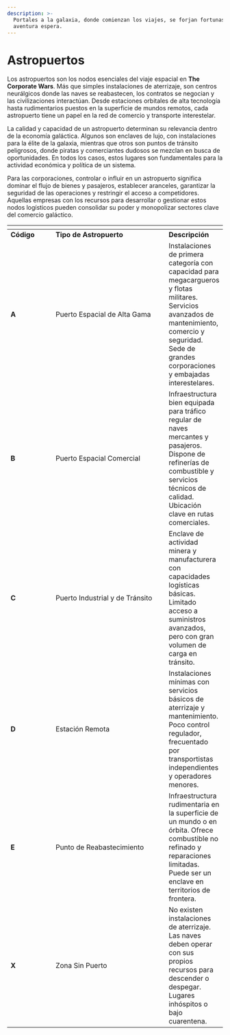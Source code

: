 ```yaml
---
description: >-
  Portales a la galaxia, donde comienzan los viajes, se forjan fortunas y la
  aventura espera.
---
```


# Astropuertos

Los astropuertos son los nodos esenciales del viaje espacial en **The Corporate Wars**. Más que simples instalaciones de aterrizaje, son centros neurálgicos donde las naves se reabastecen, los contratos se negocian y las civilizaciones interactúan. Desde estaciones orbitales de alta tecnología hasta rudimentarios puestos en la superficie de mundos remotos, cada astropuerto tiene un papel en la red de comercio y transporte interestelar.

La calidad y capacidad de un astropuerto determinan su relevancia dentro de la economía galáctica. Algunos son enclaves de lujo, con instalaciones para la élite de la galaxia, mientras que otros son puntos de tránsito peligrosos, donde piratas y comerciantes dudosos se mezclan en busca de oportunidades. En todos los casos, estos lugares son fundamentales para la actividad económica y política de un sistema.

Para las corporaciones, controlar o influir en un astropuerto significa dominar el flujo de bienes y pasajeros, establecer aranceles, garantizar la seguridad de las operaciones y restringir el acceso a competidores. Aquellas empresas con los recursos para desarrollar o gestionar estos nodos logísticos pueden consolidar su poder y monopolizar sectores clave del comercio galáctico.

<table data-header-hidden><thead><tr><th width="92"></th><th width="258"></th><th></th></tr></thead><tbody><tr><td><strong>Código</strong></td><td><strong>Tipo de Astropuerto</strong></td><td><strong>Descripción</strong></td></tr><tr><td><strong>A</strong></td><td>Puerto Espacial de Alta Gama</td><td>Instalaciones de primera categoría con capacidad para megacargueros y flotas militares. Servicios avanzados de mantenimiento, comercio y seguridad. Sede de grandes corporaciones y embajadas interestelares.</td></tr><tr><td><strong>B</strong></td><td>Puerto Espacial Comercial</td><td>Infraestructura bien equipada para tráfico regular de naves mercantes y pasajeros. Dispone de refinerías de combustible y servicios técnicos de calidad. Ubicación clave en rutas comerciales.</td></tr><tr><td><strong>C</strong></td><td>Puerto Industrial y de Tránsito</td><td>Enclave de actividad minera y manufacturera con capacidades logísticas básicas. Limitado acceso a suministros avanzados, pero con gran volumen de carga en tránsito.</td></tr><tr><td><strong>D</strong></td><td>Estación Remota</td><td>Instalaciones mínimas con servicios básicos de aterrizaje y mantenimiento. Poco control regulador, frecuentado por transportistas independientes y operadores menores.</td></tr><tr><td><strong>E</strong></td><td>Punto de Reabastecimiento</td><td>Infraestructura rudimentaria en la superficie de un mundo o en órbita. Ofrece combustible no refinado y reparaciones limitadas. Puede ser un enclave en territorios de frontera.</td></tr><tr><td><strong>X</strong></td><td>Zona Sin Puerto</td><td>No existen instalaciones de aterrizaje. Las naves deben operar con sus propios recursos para descender o despegar. Lugares inhóspitos o bajo cuarentena.</td></tr></tbody></table>
